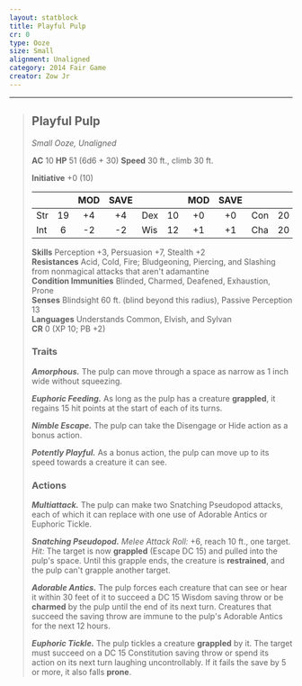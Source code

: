 ```yaml
---
layout: statblock
title: Playful Pulp
cr: 0
type: Ooze
size: Small
alignment: Unaligned
category: 2014 Fair Game
creator: Zow Jr
---
```


___
> ## Playful Pulp
> *Small Ooze, Unaligned*
> 
> **AC** 10 **HP** 51 (6d6 + 30) **Speed** 30 ft., climb 30 ft.
> 
> **Initiative** +0 (10)
>
> | | | MOD | SAVE | | | MOD | SAVE | | | MOD | SAVE |
> |:--|:-:|:----:|:----:|:--|:-:|:----:|:----:|:--|:-:|:----:|:----:|
> |Str| 19| +4 | +4 |Dex| 10| +0 | +0 |Con| 20| +5 | +5 |
> |Int| 6| -2 | -2 |Wis| 12| +1 | +1 |Cha| 20| +5 | +5 |
>
> **Skills** Perception +3, Persuasion +7, Stealth +2  
> **Resistances** Acid, Cold, Fire; Bludgeoning, Piercing, and Slashing from nonmagical attacks that aren't adamantine  
> **Condition Immunities** Blinded, Charmed, Deafened, Exhaustion, Prone  
> **Senses** Blindsight 60 ft. (blind beyond this radius), Passive Perception 13  
> **Languages** Understands Common, Elvish, and Sylvan  
> **CR** 0 (XP 10; PB +2)
>
> ### Traits
>
> ***Amorphous.*** The pulp can move through a space as narrow as 1 inch wide without squeezing.
>
> ***Euphoric Feeding.*** As long as the pulp has a creature **grappled**, it regains 15 hit points at the start of each of its turns.
>
> ***Nimble Escape.*** The pulp can take the Disengage or Hide action as a bonus action.
>
> ***Potently Playful.*** As a bonus action, the pulp can move up to its speed towards a creature it can see.
>
> ### Actions
>
> ***Multiattack.*** The pulp can make two Snatching Pseudopod attacks, each of which it can replace with one use of Adorable Antics or Euphoric Tickle.
>
> ***Snatching Pseudopod.*** *Melee Attack Roll:* +6, reach 10 ft., one target. *Hit:* The target is now **grappled** (Escape DC 15) and pulled into the pulp's space. Until this grapple ends, the creature is **restrained**, and the pulp can't grapple another target.
>
> ***Adorable Antics.*** The pulp forces each creature that can see or hear it within 30 feet of it to succeed a DC 15 Wisdom saving throw or be **charmed** by the pulp until the end of its next turn. Creatures that succeed the saving throw are immune to the pulp's Adorable Antics for the next 12 hours.
>
> ***Euphoric Tickle.*** The pulp tickles a creature **grappled** by it. The target must succeed on a DC 15 Constitution saving throw or spend its action on its next turn laughing uncontrollably. If it fails the save by 5 or more, it also falls **prone**.